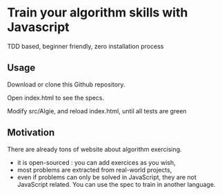# Train your algorithm skills with Javascript

TDD based, beginner friendly, zero installation process

## Usage

Download or clone this Github repository.

Open index.html to see the specs.

Modify src/Algie, and reload index.html, until all tests are green

## Motivation

There are already tons of website about algorithm exercising.

 - it is open-sourced : you can add exercices as you wish,
 - most problems are extracted from real-world projects,
 - even if problems can only be solved in JavaScript, they are not JavaScript related. You can use the spec to train in another language.

